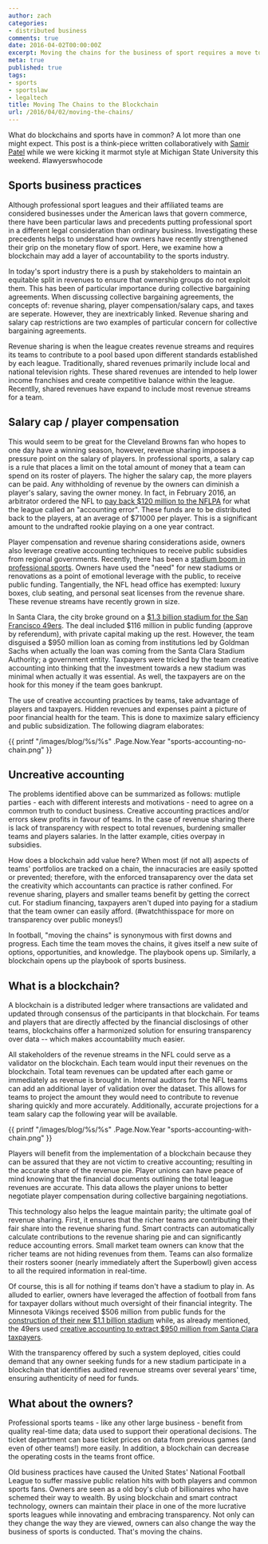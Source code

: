 ```yaml
---
author: zach
categories:
- distributed business
comments: true
date: 2016-04-02T00:00:00Z
excerpt: Moving the chains for the business of sport requires a move towards blockchains.
meta: true
published: true
tags:
- sports
- sportslaw
- legaltech
title: Moving The Chains to the Blockchain
url: /2016/04/02/moving-the-chains/
---
```


What do blockchains and sports have in common? A lot more than one might expect. This post is a think-piece written collaboratively with [Samir Patel](https://twitter.com/samirpatellaw) while we were kicking it marmot style at Michigan State University this weekend. #lawyerswhocode

## Sports business practices

Although professional sport leagues and their affiliated teams are considered businesses under the American laws that govern commerce, there have been particular laws and precedents putting professional sport in a different legal consideration than ordinary business. Investigating these precedents helps to understand how owners have recently strengthened their grip on the monetary flow of sport. Here, we examine how a blockchain may add a layer of accountability to the sports industry.

In today's sport industry there is a push by stakeholders to maintain an equitable split in revenues to ensure that ownership groups do not exploit them. This has been of particular importance during collective bargaining agreements. When discussing collective bargaining agreements, the concepts of: revenue sharing, player compensation/salary caps, and taxes are seperate. However, they are inextricably linked. Revenue sharing and salary cap restrictions are two examples of particular concern for collective bargaining agreements.

Revenue sharing is when the league creates revenue streams and requires its teams to contribute to a pool based upon different standards established by each league. Traditionally, shared revenues primarily include local and national television rights. These shared revenues are intended to help lower income franchises and create competitive balance within the league. Recentlly, shared revenues have expand to include most revenue streams for a team.

## Salary cap / player compensation

This would seem to be great for the Cleveland Browns fan who hopes to one day have a winning season, however, revenue sharing imposes a pressure point on the salary of players. In professional sports, a salary cap is a  rule that places a limit on the total amount of money that a team can spend on its roster of players. The higher the salary cap, the more players can be paid. Any withholding of revenue by the owners can diminish a player's salary, saving the owner money. In fact, in February 2016, an arbitrator ordered the NFL to [pay back $120 million to the NFLPA](http://fortune.com/2016/02/23/nfl-salary-cap/) for what the league called an "accounting error". These funds are to be distributed back to the players, at an average of $71000 per player. This is a significant amount to the undrafted rookie playing on a one year contract.

Player compensation and revenue sharing considerations aside, owners also leverage creative accounting techniques to receive public subsidies from regional governments. Recently, there has been a [stadium boom in professional sports](http://www.nytimes.com/2009/12/25/sports/25stadium.html?_r=0). Owners have used the "need" for new stadiums or renovations as a point of emotional leverage with the public, to receive public funding. Tangentially, the NFL head office has exempted: luxury boxes, club seating, and personal seat licenses from the revenue share. These revenue streams have recently grown in size.

In Santa Clara, the city broke ground on a [$1.3 billion stadium for the San Francisco 49ers](http://www.voiceofsandiego.org/topics/land-use/how-the-49ers-got-a-stadium-and-why-it-wont-work-here/). The deal included $116 million in public funding (approve by referendum), with private capital making up the rest. However, the team disguised a $950 million loan as coming from institutions led by Goldman Sachs when actually the loan was coming from the Santa Clara Stadium Authority; a government entity. Taxpayers were tricked by the team creative accounting into thinking that the investment towards a new stadium was minimal when actually it was essential. As well, the taxpayers are on the hook for this money if the team goes bankrupt.

The use of creative accounting practices by teams, take advantage of players and taxpayers. Hidden revenues and expenses paint a picture of poor financial health for the team. This is done to maximize salary efficiency and public subsidization. The following diagram elaborates:

{{ printf "/images/blog/%s/%s" .Page.Now.Year "sports-accounting-no-chain.png" }}

## Uncreative accounting

The problems identified above can be summarized as follows: mutliple parties - each with different interests and motivations - need to agree on a common truth to conduct business. Creative accounting practices and/or errors skew profits in favour of teams. In the case of revenue sharing there is lack of transparency with respect to total revenues, burdening smaller teams and players salaries. In the latter example, cities overpay in subsidies.

How does a blockchain add value here? When most (if not all) aspects of teams' portfolios are tracked on a chain, the innacuracies are easily spotted or prevented; therefore, with the enforced transaparency over the data set the creativity which accountants can practice is rather confined. For revenue sharing, players and smaller teams benefit by getting the correct cut. For stadium financing, taxpayers aren't duped into paying for a stadium that the team owner can easily afford. (#watchthisspace for more on transparency over public moneys!)

In football, "moving the chains" is synonymous with first downs and progress. Each time the team moves the chains, it gives itself a new suite of options, opportunities, and knowledge. The playbook opens up. Similarly, a blockchain opens up the playbook of sports business.

## What is a blockchain?

A blockchain is a distributed ledger where transactions are validated and updated through consensus of the participants in that blockchain. For teams and players that are directly affected by the financial disclosings of other teams, blockchains offer a harmonized solution for ensuring transparency over data -- which makes accountability much easier.

All stakeholders of the revenue streams in the NFL could serve as a validator on the blockchain. Each team would input their revenues on the blockchain. Total team revenues can be updated after each game or immediately as revenue is brought in. Internal auditors for the NFL teams can add an additional layer of validation over the dataset. This allows for teams to project the amount they would need to contribute to revenue sharing quickly and more accurately. Additionally, accurate projections for a team salary cap the following year will be available.

{{ printf "/images/blog/%s/%s" .Page.Now.Year "sports-accounting-with-chain.png" }}

Players will benefit from the implementation of a blockchain because they can be assured that they are not victim to creative accounting; resulting in the accurate share of the revenue pie. Player unions can have peace of mind knowing that the financial documents outlining the total league revenues are accurate. This data allows the player unions to better negotiate player compensation during collective bargaining negotiations.

This technology also helps the league maintain parity; the ultimate goal of revenue sharing. First, it ensures that the richer teams are contributing their fair share into the revenue sharing fund. Smart contracts can automatically calculate contributions to the revenue sharing pie and can significantly reduce accounting errors. Small market team owners can know that the richer teams are not hiding revenues from them. Teams can also formalize their rosters sooner (nearly immediately aftert the Superbowl) given access to all the required information in real-time.

Of course, this is all for nothing if teams don't have a stadium to play in. As alluded to earlier, owners have leveraged the affection of football from fans for taxpayer dollars without much oversight of their financial integrity. The Minnesota Vikings received $506 million from public funds for the [construction of their new $1.1 billion stadium](http://www.startribune.com/vikings-tap-many-sources-for-stadium-funds/311897781/) while, as already mentioned, the 49ers used [creative accounting to extract $950 million from Santa Clara taxpayers](http://www.fieldofschemes.com/news/archives/2012/03/4859_santa_clara_49e_6.html).

With the transparency offered by such a system deployed, cities could demand that any owner seeking funds for a new stadium participate in a blockchain that identifies audited revenue streams over several years' time, ensuring authenticity of need for funds.

## What about the owners?

Professional sports teams - like any other large business - benefit from quality real-time data; data used to support their operational decisions. The ticket department can base ticket prices on data from previous games (and even of other teams!) more easily. In addition, a blockchain can decrease the operating costs in the teams front office.

Old business practices have caused the United States' National Football League to suffer massive public relation hits with both players and common sports fans. Owners are seen as a old boy's club of billionaires who have schemed their way to wealth. By using blockchain and smart contract technology, owners can maintain their place in one of the more lucrative sports leagues while innovating and embracing transparency. Not only can they change the way they are viewed, owners can also change the way the business of sports is conducted. That's moving the chains.
